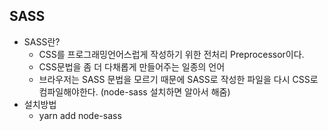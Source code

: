 ## SASS 

- SASS란?
  - CSS를 프로그래밍언어스럽게 작성하기 위한 전처리 Preprocessor이다.
  - CSS문법을 좀 더 다채롭게 만들어주는 일종의 언어
  - 브라우저는 SASS 문법을 모르기 때문에 SASS로 작성한 파일을 다시 CSS로 컴파일해야한다. (node-sass 설치하면 알아서 해줌)
- 설치방법
  - yarn add node-sass

